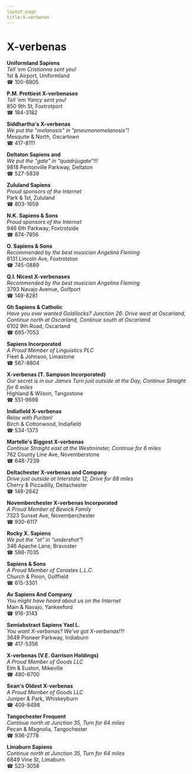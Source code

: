 ```yaml
---
layout:page
title:X-verbenas
---
```

# X-verbenas

**Uniformland Sapiens**  
_Tell 'em Cristionna sent you!_  
1st & Airport, Uniformland  
☎ 100-6905



**P.M. Prettiest X-verbenases**  
_Tell 'em Yancy sent you!_  
850 9th St, Foxtrotport  
☎ 184-3182



**Siddhartha's X-verbenas**  
_We put the "melanosis" in "pneumonomelanosis"!_  
Mesquite & North, Oscartown  
☎ 417-8111



**Deltaton Sapiens and**  
_We put the "gate" in "quadrijugate"!!!_  
9818 Pentonville Parkway, Deltaton  
☎ 527-5839



**Zululand Sapiens**  
_Proud sponsors of the Internet_  
Park & 1st, Zululand  
☎ 803-1659



**N.K. Sapiens & Sons**  
_Proud sponsors of the Internet_  
946 6th Parkway, Foxtrotside  
☎ 874-7956



**O. Sapiens & Sons**  
_Recommended by the best musician Angelina Fleming_  
8131 Lincoln Ave, Foxtrotston  
☎ 745-0889



**Q.I. Nicest X-verbenases**  
_Recommended by the best musician Angelina Fleming_  
3793 Navajo Avenue, Golfport  
☎ 149-8281



**Gh Sapiens & Catholic**  
_Have you ever wanted Goldilocks? 
Junction 26: Drive west at Oscarland, Continue north at Oscarland, Continue south at Oscarland_  
6102 9th Road, Oscarland  
☎ 695-7053



**Sapiens Incorporated**  
_A Proud Member of Linguistics PLC_  
Fleet & Johnson, Limastone  
☎ 567-8804



**X-verbenas (T. Sampson Incorporated)**  
_Our secret is in our James 
Turn just outside at the Day, Continue Straight for 6 miles_  
Highland & Wilson, Tangostone  
☎ 551-9698



**Indiafield X-verbenas**  
_Relax with Puritan!_  
Birch & Cottonwood, Indiafield  
☎ 534-1373



**Martelle's Biggest X-verbenas**  
_Continue Straight east at the Westminster, Continue for 6 miles_  
762 County Line Ave, Novemberstone  
☎ 648-7239



**Deltachester X-verbenas and Company**  
_Drive just outside at Interstate 12, Drive for 88 miles_  
Cherry & Piccadilly, Deltachester  
☎ 148-2642



**Novemberchester X-verbenas Incorporated**  
_A Proud Member of Bewick Family_  
7323 Sunset Ave, Novemberchester  
☎ 930-6117



**Rocky X. Sapiens**  
_We put the "ot" in "undershot"!_  
346 Apache Lane, Bravoster  
☎ 598-7035



**Sapiens & Sons**  
_A Proud Member of Cerastes L.L.C._  
Church & Pinon, Golffield  
☎ 615-3301



**Av Sapiens And Company**  
_You might have heard about us on the Internet_  
Main & Navajo, Yankeeford  
☎ 916-3143



**Semiabstract Sapiens Yael L.**  
_You want X-verbenas? We've got X-verbenas!?!_  
3649 Pioneer Parkway, Indiaburn  
☎ 417-5356



**X-verbenas (V.E. Garrison Holdings)**  
_A Proud Member of Goods LLC_  
Elm & Euston, Mikeville  
☎ 480-6700



**Sean's Oldest X-verbenas**  
_A Proud Member of Goods LLC_  
Juniper & Park, Whiskeyburn  
☎ 409-8498



**Tangochester Frequent**  
_Continue north at Junction 35, Turn for 64 miles_  
Pecan & Magnolia, Tangochester  
☎ 936-2778



**Limaburn Sapiens**  
_Continue north at Junction 35, Turn for 64 miles_  
6849 Vine St, Limaburn  
☎ 523-3058




